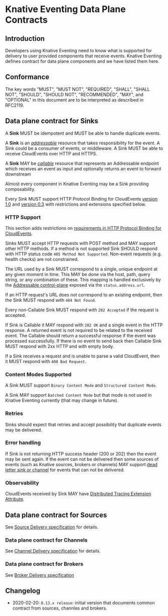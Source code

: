 # Knative Eventing Data Plane Contracts

## Introduction

Developers using Knative Eventing need to know what is supported for delivery to user provided components that receive events. Knative Eventing defines contract for data plane components and we have listed them here.

## Conformance

The key words "MUST", "MUST NOT", "REQUIRED", "SHALL", "SHALL NOT", "SHOULD", "SHOULD NOT", "RECOMMENDED", "MAY", and "OPTIONAL" in this document are to be interpreted as described in RFC2119.

## Data plane contract for Sinks

A **Sink** MUST be idempotent and MUST be able to handle duplicate events.

A **Sink** is an [_addressable_](./interfaces.md#addressable) resource that takes responsibility for the event. A Sink could be a consumer of events, or middleware. A Sink MUST be able to receive CloudEvents over HTTP and HTTPS.

A **Sink** MAY be [_callable_](./interfaces.md#callable) resource that represents an Addressable endpoint which receives an event as input and optionally returns an event to forward downstream

Almost every component in Knative Eventing may be a Sink providing composability.

Every Sink MUST support HTTP Protocol Binding for CloudEvents [version 1.0](https://github.com/cloudevents/spec/blob/v1.0/http-protocol-binding.md) and [version 0.3](https://github.com/cloudevents/spec/blob/v0.3/http-transport-binding.md) with restrictions and extensions specified below.

### HTTP Support

This section adds restrictions on [requirements in HTTP Protocol Binding for CloudEvents](https://github.com/cloudevents/spec/blob/v1.0/http-protocol-binding.md#12-relation-to-http).

Sinks MUST accept HTTP requests with POST method and MAY support other HTTP methods.
If a method is not supported Sink SHOULD respond with HTTP status code `405 Method Not Supported`.
Non-event requests (e.g. health checks) are not constrained.

The URL used by a Sink MUST correspond to a single, unique
endpoint at any given moment in time. This MAY be done via the host, path, query
string, or any combination of these. This mapping is handled exclusively by the
[Addressable control-plane](./interfaces.md#control-plane) exposed via the `status.address.url`.

If an HTTP request's URL does not correspond to an existing endpoint, then
the Sink MUST respond with `404 Not Found`.

Every non-Callable Sink MUST respond with `202 Accepted` if the request is accepted. 

If Sink is Callable it MAY respond with `202 OK` and a single event in the HTTP response. A returned event is not required to be related to the received event. The Callable should return a successful response if the event was processed successfully. If there is no event to send back then Callable Sink MUST respond with 2xx HTTP and with empty body.

If a Sink receives a request and is unable to parse a valid
CloudEvent, then it MUST respond with `400 Bad Request`.

### Content Modes Supported

A Sink MUST support `Binary Content Mode` and `Structured Content Mode`.

A Sink MAY support `Batched Content Mode` but that mode is not used in Knative Eventing currently (that may change in future).

### Retries

Sinks should expect that retries and accept possibility that duplicate events may be delivered.

### Error handling

If Sink is not returning HTTP success header (200 or 202) then the event may be sent again. If the event can not be delivered then some sources of events (such as Knative sources, brokers or channels) MAY support [dead letter sink or channel](../delivery/README.md) for events that can not be delivered.

### Observability

CloudEvents received by Sink MAY have
[Distributed Tracing Extension Attribute](https://github.com/cloudevents/spec/blob/v1.0/extensions/distributed-tracing.md).

## Data plane contract for Sources

See [Source Delivery specification](../spec/sources.md#source-event-delivery) for details.

### Data plane contract for Channels

See [Channel Delivery specification](../spec/channel.md#data-plane) for details.

### Data plane contract for Brokers

See [Broker Delivery specification](../spec/broker.md)

## Changelog

- 2020-02-20: `0.13.x release`: initial version that documents common contract from sources, channles and brokers.
